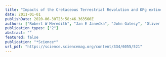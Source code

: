 ```yaml
---
title: "Impacts of the Cretaceous Terrestrial Revolution and KPg extinction on mammal diversification"
date: 2011-01-01
publishDate: 2020-06-30T23:58:46.363560Z
authors: ["Robert W Meredith", "Jan E Janečka", "John Gatesy", "Oliver A Ryder", "Colleen A Fisher", "Emma C Teeling", "Alisha Goodbla", "Eduardo Eizirik", "Taiz LL Simão", "Tanja Stadler", " others"]
publication_types: ["2"]
abstract: ""
featured: false
publication: "*Science*"
url_pdf: "https://science.sciencemag.org/content/334/6055/521"
---
```


